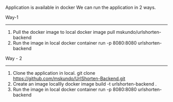 Application is available in docker
We can run the application in 2 ways.

Way-1
________
1. Pull the docker image to local
   docker image pull mskundo/urlshorten-backend
2. Run the image in local
   docker container run -p 8080:8080 urlshorten-backend  

Way - 2
___________
1. Clone the application in local.
   git clone https://github.com/mskundo/UrlShorten-Backend.git
2. Create an image locallly
   docker image build -t urlshorten-backend .   
3. Run the image in local
   docker container run -p 8080:8080 urlshorten-backend    

